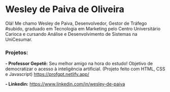 # Wesley de Paiva de Oliveira

Olá! Me chamo Wesley de Paiva, Desenvolvedor, Gestor de Tráfego #subido, graduado em Tecnologia em Marketing pelo Centro Universitário Carioca e cursando Análise e Desenvolvimento de Sistemas na UniCesumar.

### Projetos:

**- Professor Gepetê:** Seu melhor amigo na hora do estudo! Objetivo de democratizar o acesso à inteligência artificial. (Projeto feito com HTML, CSS e Javascript)
https://profgpt.netlify.app/

**- Linkedin:** https://www.linkedin.com/in/wesley-de-paiva

